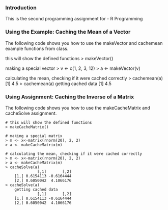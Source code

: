### Introduction

This is the second programming assignment for
    - R Programming

### Using the Example: Caching the Mean of a Vector

The following code shows you how to use the makeVector and cachemean example functions from class.

<!-- -->
    
this will show the defined functions
    > makeVector()

making a special vector
    > v <- c(1, 2, 3, 12)
    > a <- makeVector(v)

calculating the mean, checking if it were cached correctly
    > cachemean(a)
        [1] 4.5
    > cachemean(a)
        getting cached data
        [1] 4.5


### Using Assignment: Caching the Inverse of a Matrix

The following code shows you how to use the makeCacheMatrix and cacheSolve assignment.

<!-- -->

    # this will show the defined functions
    > makeCacheMatrix()

    # making a special matrix
    > m <- x<-matrix(rnorm(20), 2, 2)
    > a <- makeCacheMatrix(m)

    # calculating the mean, checking if it were cached correctly
    > m <- x<-matrix(rnorm(20), 2, 2)
    > a <- makeCacheMatrix(m)
    > cacheSolve(a)
                  [,1]       [,2]
        [1,] 0.6154113 -0.6164444
        [2,] 0.6050042  4.1066176
    > cacheSolve(a)
        getting cached data
                  [,1]       [,2]
        [1,] 0.6154113 -0.6164444
        [2,] 0.6050042  4.1066176
